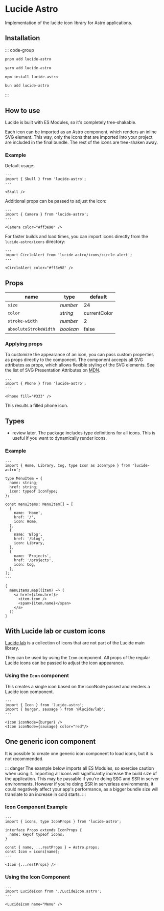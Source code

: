 # Lucide Astro

Implementation of the lucide icon library for Astro applications.

## Installation

::: code-group

```sh [pnpm]
pnpm add lucide-astro
```

```sh [yarn]
yarn add lucide-astro
```

```sh [npm]
npm install lucide-astro
```

```sh [bun]
bun add lucide-astro
```

:::

## How to use

Lucide is built with ES Modules, so it's completely tree-shakable.

Each icon can be imported as an Astro component, which renders an inline SVG element. This way, only the icons that are imported into your project are included in the final bundle. The rest of the icons are tree-shaken away.

### Example

Default usage:

```astro
---
import { Skull } from 'lucide-astro';
---

<Skull />
```

Additional props can be passed to adjust the icon:

```astro
---
import { Camera } from 'lucide-astro';
---

<Camera color="#ff3e98" />
```

For faster builds and load times, you can import icons directly from the `lucide-astro/icons` directory:

```astro
---
import CircleAlert from 'lucide-astro/icons/circle-alert';
---

<CircleAlert color="#ff3e98" />
```

## Props

| name                  | type      | default      |
| --------------------- | --------- | ------------ |
| `size`                | _number_  | 24           |
| `color`               | _string_  | currentColor |
| `stroke-width`        | _number_  | 2            |
| `absoluteStrokeWidth` | _boolean_ | false        |

### Applying props

To customize the appearance of an icon, you can pass custom properties as props directly to the component. The component accepts all SVG attributes as props, which allows flexible styling of the SVG elements. See the list of SVG Presentation Attributes on [MDN](https://developer.mozilla.org/en-US/docs/Web/SVG/Attribute/Presentation).

```astro
---
import { Phone } from 'lucide-astro';
---

<Phone fill="#333" />
```

This results a filled phone icon.

## Types

- review later. The package includes type definitions for all icons. This is useful if you want to dynamically render icons.

### Example

```astro
---
import { Home, Library, Cog, type Icon as IconType } from 'lucide-astro';

type MenuItem = {
  name: string;
  href: string;
  icon: typeof IconType;
};

const menuItems: MenuItem[] = [
  {
    name: 'Home',
    href: '/',
    icon: Home,
  },
  {
    name: 'Blog',
    href: '/blog',
    icon: Library,
  },
  {
    name: 'Projects',
    href: '/projects',
    icon: Cog,
  },
];
---

{
  menuItems.map((item) => (
    <a href={item.href}>
      <item.icon />
      <span>{item.name}</span>
    </a>
  ))
}
```

## With Lucide lab or custom icons

[Lucide lab](https://github.com/lucide-icons/lucide-lab) is a collection of icons that are not part of the Lucide main library.

They can be used by using the `Icon` component.
All props of the regular Lucide icons can be passed to adjust the icon appearance.

### Using the `Icon` component

This creates a single icon based on the iconNode passed and renders a Lucide icon component.

```astro
---
import { Icon } from 'lucide-astro';
import { burger, sausage } from '@lucide/lab';
---

<Icon iconNode={burger} />
<Icon iconNode={sausage} color="red"/>
```

## One generic icon component

It is possible to create one generic icon component to load icons, but it is not recommended.

::: danger
The example below imports all ES Modules, so exercise caution when using it. Importing all icons will significantly increase the build size of the application. This may be passable if you're doing SSG and SSR in server environments. However if you're doing SSR in serverless environments, it could negatively affect your app's performance, as a bigger bundle size will translate to an increase in cold starts.
:::

### Icon Component Example

```astro
---
import { icons, type IconProps } from 'lucide-astro';

interface Props extends IconProps {
  name: keyof typeof icons;
}

const { name, ...restProps } = Astro.props;
const Icon = icons[name];
---

<Icon {...restProps} />
```

### Using the Icon Component

```astro
---
import LucideIcon from './LucideIcon.astro';
---

<LucideIcon name="Menu" />
```
